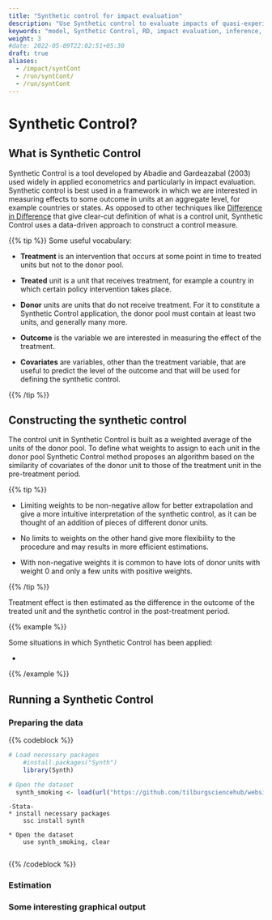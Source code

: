 ```yaml
---
title: "Synthetic control for impact evaluation"
description: "Use Synthetic control to evaluate impacts of quasi-experiments"
keywords: "model, Synthetic Control, RD, impact evaluation, inference, quasi-experiment, abadie"
weight: 3
#date: 2022-05-09T22:02:51+05:30
draft: true
aliases:
  - /impact/syntCont
  - /run/syntCont/
  - /run/syntCont
---
```

# Synthetic Control?

## What is Synthetic Control

Synthetic Control is a tool developed by Abadie and Gardeazabal (2003) used widely in applied econometrics and particularly in impact evaluation. Synthetic control is best used in a framework in which we are interested in measuring effects to some outcome in units at an aggregate level, for example countries or states. As opposed to other techniques like [Difference in Difference](https://tilburgsciencehub.com/building-blocks/analyze-data/regressions/impact-evaluation/) that give clear-cut definition of what is a control unit, Synthetic Control uses a data-driven approach to construct a control measure.

{{% tip %}}
Some useful vocabulary:

 - **Treatment** is an intervention that occurs at some point in time to treated units but not to the donor pool.

 - **Treated** unit is a unit that receives treatment, for example a country in which certain policy intervention takes place.

 - **Donor** units are units that do not receive treatment. For it to constitute a Synthetic Control application, the donor pool must contain at least two units, and generally many more.
 
 - **Outcome** is the variable we are interested in measuring the effect of the treatment.
 
 - **Covariates** are variables, other than the treatment variable, that are useful to predict the level of the outcome and that will be used for defining the synthetic control.
 
{{% /tip %}}

## Constructing the synthetic control

The control unit in Synthetic Control is built as a weighted average of the units of the donor pool. To define what weights to assign to each unit in the donor pool Synthetic Control method proposes an algorithm based on the similarity of covariates of the donor unit to those of the treatment unit in the pre-treatment period.


{{% tip %}}

 - Limiting weights to be non-negative allow for better extrapolation and give a more intuitive interpretation of the synthetic control, as it can be thought of an addition of pieces of different donor units.

 - No limits to weights on the other hand give more flexibility to the procedure and may results in more efficient estimations.
 
 - With non-negative weights it is common to have lots of donor units with weight 0 and only a few units with positive weights.
 
{{% /tip %}}

Treatment effect is then estimated as the difference in the outcome of the treated unit and the synthetic control in the post-treatment period.

{{% example %}}

Some situations in which Synthetic Control has been applied:

 - 


{{% /example %}}

## Running a Synthetic Control

### Preparing the data

{{% codeblock %}}

```R
# Load necessary packages
	#install.packages("Synth")
	library(Synth)

# Open the dataset
  synth_smoking <- load(url("https://github.com/tilburgsciencehub/website/blob/9a0409c87948eb2cc523f9233b8e622574f55cac/content/building-blocks/analyze-data/regressions/synth_smoking.Rdata?raw=true"))


```

```
-Stata-
* install necessary packages
	ssc install synth

* Open the dataset
	use synth_smoking, clear


```
{{% /codeblock %}}


### Estimation

### Some interesting graphical output




